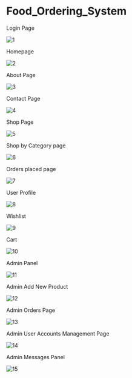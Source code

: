 # Food_Ordering_System

Login Page 

![1](https://github.com/Strom5112/Food_Ordering_System/assets/137179956/cf2b4e96-9478-49d8-95fd-c2a0e628b81f)

Homepage

![2](https://github.com/Strom5112/Food_Ordering_System/assets/137179956/e02ee623-bdf8-432f-a5c1-06d03da51c5d)

About Page 

![3](https://github.com/Strom5112/Food_Ordering_System/assets/137179956/89b34a41-4a3a-41e3-9529-b9f6dc172bfe)

Contact Page 

![4](https://github.com/Strom5112/Food_Ordering_System/assets/137179956/5d4e72b1-9eac-4e20-abd9-b37e39153ba4)

Shop Page 

![5](https://github.com/Strom5112/Food_Ordering_System/assets/137179956/4693bcbc-9653-42ff-8ded-710416d25ee6)

Shop by Category page 

![6](https://github.com/Strom5112/Food_Ordering_System/assets/137179956/1c71dd27-9d29-40f7-9a84-547df9c13be2)

Orders placed page 

![7](https://github.com/Strom5112/Food_Ordering_System/assets/137179956/9f48ca36-db8e-4b68-9229-d2d867150d42)

User Profile 

![8](https://github.com/Strom5112/Food_Ordering_System/assets/137179956/d89b341c-e612-43ca-b0ef-7173400b147c)

Wishlist

![9](https://github.com/Strom5112/Food_Ordering_System/assets/137179956/5d6ebc48-805a-48c9-8e7a-49ad72874ed0)

Cart 

![10](https://github.com/Strom5112/Food_Ordering_System/assets/137179956/280b05c7-ad30-4137-a647-7229f830e22d)

Admin Panel 

![11](https://github.com/Strom5112/Food_Ordering_System/assets/137179956/8d32e372-ba10-41bc-b758-8d1a8571f15c)

Admin Add New Product 

![12](https://github.com/Strom5112/Food_Ordering_System/assets/137179956/7d541a45-13a4-4774-af13-52f521598779)

Admin Orders Page 

![13](https://github.com/Strom5112/Food_Ordering_System/assets/137179956/65f0a00c-e21c-4952-b152-ad2a0a0c14a0)

Admin User Accounts Management Page 

![14](https://github.com/Strom5112/Food_Ordering_System/assets/137179956/325a789d-d353-45dc-8c15-970a79e87cc7)

Admin Messages Panel 

![15](https://github.com/Strom5112/Food_Ordering_System/assets/137179956/3381a9c1-2ebf-468a-9cdb-8dada2798678)
